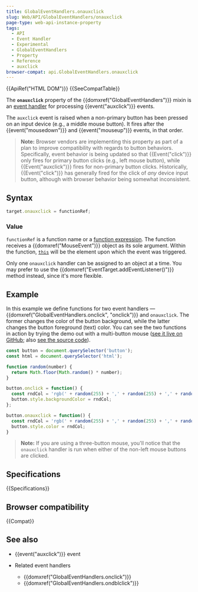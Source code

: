 ```yaml
---
title: GlobalEventHandlers.onauxclick
slug: Web/API/GlobalEventHandlers/onauxclick
page-type: web-api-instance-property
tags:
  - API
  - Event Handler
  - Experimental
  - GlobalEventHandlers
  - Property
  - Reference
  - auxclick
browser-compat: api.GlobalEventHandlers.onauxclick
---
```

{{ApiRef("HTML DOM")}} {{SeeCompatTable}}

The **`onauxclick`** property of the
{{domxref("GlobalEventHandlers")}} mixin is an [event handler](/en-US/docs/Web/Events/Event_handlers) for
processing {{event("auxclick")}} events.

The `auxclick` event is raised when a non-primary button has been pressed on
an input device (e.g., a middle mouse button). It fires after the {{event("mousedown")}}
and {{event("mouseup")}} events, in that order.

> **Note:** Browser vendors are implementing this property as part of a
> plan to improve compatibility with regards to button behaviors. Specifically, event
> behavior is being updated so that {{Event("click")}} only fires for primary button
> clicks (e.g., left mouse button), while {{Event("auxclick")}} fires for non-primary
> button clicks. Historically, {{Event("click")}} has generally fired for the click of
> _any_ device input button, although with browser behavior being somewhat
> inconsistent.

## Syntax

```js
target.onauxclick = functionRef;
```

### Value

`functionRef` is a function name or a [function expression](/en-US/docs/Web/JavaScript/Reference/Operators/function). The function receives a {{domxref("MouseEvent")}} object as its sole
argument. Within the function,
[`this`](/en-US/docs/Web/JavaScript/Reference/Operators/this) will
be the element upon which the event was triggered.

Only one `onauxclick` handler can be assigned to an object at a time. You
may prefer to use the {{domxref("EventTarget.addEventListener()")}} method instead,
since it's more flexible.

## Example

In this example we define functions for two event handlers —
{{domxref("GlobalEventHandlers.onclick", "onclick")}} and `onauxclick`. The
former changes the color of the button background, while the latter changes the button
foreground (text) color. You can see the two functions in action by trying the demo out
with a multi-button mouse ([see it live on GitHub](https://mdn.github.io/dom-examples/auxclick/); also [see the source code](https://github.com/mdn/dom-examples/blob/master/auxclick/index.html)).

```js
const button = document.querySelector('button');
const html = document.querySelector('html');

function random(number) {
  return Math.floor(Math.random() * number);
}

button.onclick = function() {
  const rndCol = 'rgb(' + random(255) + ',' + random(255) + ',' + random(255) + ')';
  button.style.backgroundColor = rndCol;
};

button.onauxclick = function() {
  const rndCol = 'rgb(' + random(255) + ',' + random(255) + ',' + random(255) + ')';
  button.style.color = rndCol;
}
```

> **Note:** If you are using a three-button mouse, you'll notice that the
> `onauxclick` handler is run when either of the non-left mouse buttons are
> clicked.

## Specifications

{{Specifications}}

## Browser compatibility

{{Compat}}

## See also

- {{event("auxclick")}} event
- Related event handlers

  - {{domxref("GlobalEventHandlers.onclick")}}
  - {{domxref("GlobalEventHandlers.ondblclick")}}
